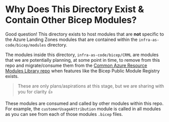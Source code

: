 # Why Does This Directory Exist & Contain Other Bicep Modules?

Good question! This directory exists to host modules that are **not** specific to the Azure Landing Zones modules that are contained within the `infra-as-code/bicep/modules` directory.

The modules inside this directory, `infra-as-code/bicep/CRML` are modules that we are potentially planning, at some point in time, to remove from this repo and migrate/consume them from the [Common Azure Resource Modules Library repo](https://github.com/Azure/ResourceModules) when features like the Bicep Public Module Registry exists.

> These are only plans/aspirations at this stage, but we are sharing with you for clarity 👍

These modules are consumed and called by other modules within this repo. For example, the `customerUsageAttribution` module is called in all modules as you can see from each of those modules `.bicep` files.